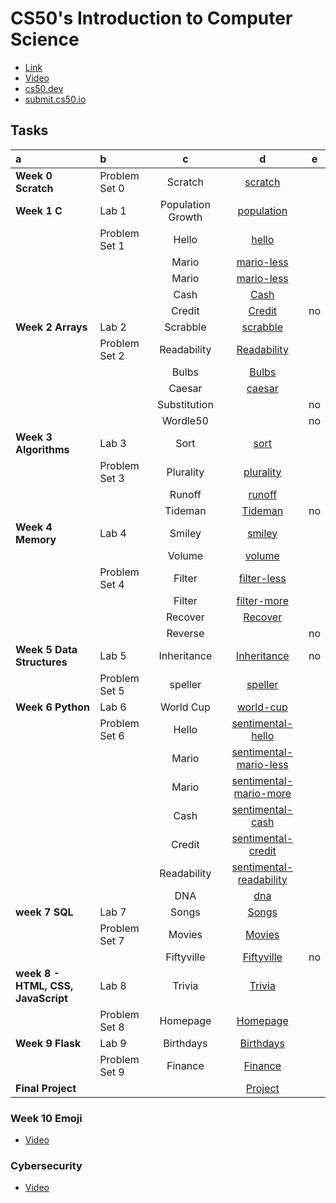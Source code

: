# CS50's Introduction to Computer Science

* [Link](https://learning.edx.org/course/course-v1:HarvardX+CS50+X/home)
* [Video](https://www.youtube.com/watch?v=8mAITcNt710&t=88054s)
* [cs50.dev](https://symmetrical-guide-9766xv445wjhr4q.github.dev/?autoStart=true&folder=%2Fworkspaces%2F123995767&vscodeChannel=stable)
* [submit.cs50.io](https://submit.cs50.io/courses/1/)


## Tasks

a|b|c|d|e
:---|:---|:---:|:---:|:---:
**Week 0 Scratch**|Problem Set 0|Scratch|[scratch](./scratch/)
**Week 1 C**|Lab 1|Population Growth|[population](./population/)
||Problem Set 1|Hello|[hello](./hello/)
|||Mario|[mario-less](./mario-less/)
|||Mario|[mario-less](./mario-more/)
|||Cash |[Cash](./cash/)
|||Credit|[Credit](./credit/)|no
**Week 2 Arrays**|Lab 2|Scrabble|[scrabble](./scrabble/)
||Problem Set 2|Readability|[Readability](./readability/)
|||Bulbs|[Bulbs](./bulbs/)
|||Caesar|[caesar](./caesar/)
|||Substitution||no
|||Wordle50||no
**Week 3 Algorithms**|Lab 3|Sort|[sort](./sort/)
||Problem Set 3|Plurality|[plurality](./plurality/)
|||Runoff|[runoff](./runoff/)
|||Tideman|[Tideman](./tideman/)|no
**Week 4 Memory**|Lab 4|Smiley|[smiley](./smiley/)
|||Volume|[volume](./volume/)
||Problem Set 4|Filter|[filter-less](./filter-less/)
|||Filter|[filter-more](./filter-more/)
|||Recover|[Recover](./recover/)
|||Reverse||no
**Week 5 Data Structures**|Lab 5|Inheritance|[Inheritance](./inheritance/)|no
||Problem Set 5|speller|[speller](./speller/)
**Week 6 Python**|Lab 6|World Cup|[world-cup](./world-cup/)
||Problem Set 6|Hello|[sentimental-hello](./sentimental-hello/)
|||Mario|[sentimental-mario-less](./sentimental-mario-less/)
|||Mario|[sentimental-mario-more](./sentimental-mario-more/)
|||Cash|[sentimental-cash](./sentimental-cash/)
|||Credit|[sentimental-credit](./sentimental-credit/)
|||Readability|[sentimental-readability](./sentimental-readability/)
|||DNA|[dna](./dna/)
**week 7 SQL**|Lab 7|Songs| [Songs](./songs/)
||Problem Set 7|Movies|[Movies](./movies/)
|||Fiftyville|[Fiftyville](./fiftyville/)|no
**week 8 - HTML, CSS, JavaScript**|Lab 8|Trivia| [Trivia](./trivia/)
||Problem Set 8|Homepage| [Homepage](./homepage/)
**Week 9 Flask**|Lab 9|Birthdays| [Birthdays](./birthdays/)
||Problem Set 9| Finance|[Finance](./finance/)
**Final Project**|||[Project](./project/)



### Week 10 Emoji
* [Video](https://www.youtube.com/watch?v=8mAITcNt710&t=88054s)
### Cybersecurity
* [Video](https://www.youtube.com/watch?v=8mAITcNt710&t=88054s)


